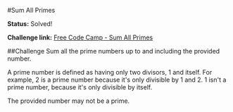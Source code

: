 #Sum All Primes

**Status:** Solved!

**Challenge link:** [Free Code Camp - Sum All Primes](https://www.freecodecamp.com/challenges/sum-all-primes)

##Challenge
Sum all the prime numbers up to and including the provided number.

A prime number is defined as having only two divisors, 1 and itself. For example, 2 is a prime number because it's only divisible by 1 and 2. 1 isn't a prime number, because it's only divisible by itself.

The provided number may not be a prime.